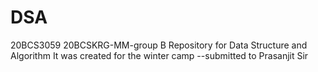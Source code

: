 # DSA
20BCS3059
20BCSKRG-MM-group B
Repository for Data Structure and Algorithm 
It was created for the winter camp
      --submitted to Prasanjit Sir
